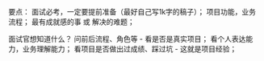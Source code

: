要点：
    面试必考，一定要提前准备（最好自己写1k字的稿子）；
    项目功能，业务流程；
    最有成就感的事 或 解决的难题；

面试官想知道什么？
    问前后流程、角色等 - 看是否是真实项目；
    看个人表达能力，业务理解能力；
    看项目是否做出过成绩、踩过坑 - 这就是项目经验；